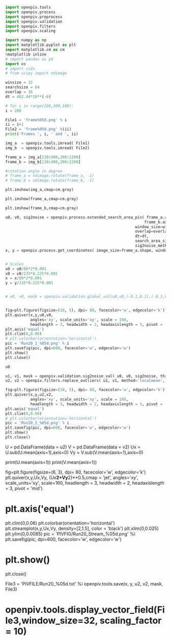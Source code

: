 ```python
import openpiv.tools
import openpiv.process
import openpiv.preprocess
import openpiv.validation
import openpiv.filters
import openpiv.scaling
```

```python
import numpy as np 
import matplotlib.pyplot as plt
import matplotlib.cm as cm
%matplotlib inline
# import pandas as pd
import os
# import cv2s
# from scipy import ndimage
```

```python
winsize = 32  
searchsize = 64  
overlap = 16  
dt = 462.44*10**(-6)
```

```python
# for i in range(200,300,100):
i = 200

File1 = 'frame%05d.png' % i
ii = i+1
File2 = 'frame%05d.png' %(ii)
print('Frames ', i, ' and ', ii)

img_a  = openpiv.tools.imread( File1)
img_b  = openpiv.tools.imread( File2)

frame_a = img_a[130:400,200:1200]
frame_b = img_b[130:400,200:1200]

#rotation angle in degree
# frame_a = ndimage.rotate(frame_a, -1)
# frame_b = ndimage.rotate(frame_b, -1)
```

```python
plt.imshow(img_a,cmap=cm.gray)
```

```python
plt.imshow(frame_a,cmap=cm.gray)
```

```python
plt.imshow(frame_b,cmap=cm.gray)
```

```python
u0, v0, sig2noise = openpiv.process.extended_search_area_piv( frame_a.astype(np.int32),
                                                             frame_b.astype(np.int32), 
                                                         window_size=winsize, 
                                                         overlap=overlap, 
                                                         dt=dt, 
                                                         search_area_size=searchsize, 
                                                         sig2noise_method='peak2peak' )
x, y = openpiv.process.get_coordinates( image_size=frame_a.shape, window_size=winsize, overlap=overlap )


# Scales 
u0 = u0/80*2*0.001
v0 = v0/235*8.225*0.001
x = x/80*2*0.001
y = y/235*8.225*0.001


# u0, v0, mask = openpiv.validation.global_val(u0,v0,(-0.1,0.1),(-0.3,0))


fig=plt.figure(figsize=(10, 5), dpi= 80, facecolor='w', edgecolor='k')
plt.quiver(x,y,u0,v0,
           angles='xy', scale_units='xy', scale = 160,
           headlength = 3, headwidth = 2, headaxislength = 3, pivot = 'mid')
plt.axis('equal')
plt.clim(0,0.06)
# plt.colorbar(orientation='horizontal')
pic = 'Run20_1_%05d.png' % i
plt.savefig(pic, dpi=600, facecolor='w', edgecolor='w')
plt.show()
plt.close()
```

```python
u0
```

```python
u1, v1, mask = openpiv.validation.sig2noise_val( u0, v0, sig2noise, threshold =1.3)
u2, v2 = openpiv.filters.replace_outliers( u1, v1, method='localmean', max_iter=100, kernel_size=1)

fig=plt.figure(figsize=(10, 5), dpi= 80, facecolor='w', edgecolor='k')
plt.quiver(x,y,u2,v2,
           angles='xy', scale_units='xy', scale = 160,
           headlength = 3, headwidth = 2, headaxislength = 3, pivot = 'mid')
plt.axis('equal')
plt.clim(0,0.06)
# plt.colorbar(orientation='horizontal')
pic = 'Run20_2_%05d.png' % i
plt.savefig(pic, dpi=600, facecolor='w', edgecolor='w')
plt.show()
plt.close()
```

<!-- #raw -->
U = pd.DataFrame(data = u2)
V = pd.DataFrame(data = v2)
Ux = U.sub(U.mean(axis=1),axis=0)
Vy = V.sub(V.mean(axis=1),axis=0)

print(U.mean(axis=1))
print(V.mean(axis=1))

fig=plt.figure(figsize=(6, 3), dpi= 80, facecolor='w', edgecolor='k')
plt.quiver(x,y,Ux,Vy,
           (Ux**2+Vy**2)**0.5,cmap = 'jet',
           angles='xy', scale_units='xy', scale=160,
           headlength = 3, headwidth = 2, headaxislength = 3, pivot = 'mid')
# plt.axis('equal')
plt.clim(0,0.06)
plt.colorbar(orientation='horizontal')
plt.streamplot(x,y,Ux,Vy,
               density=[2,1.5],
               color = 'black')
plt.xlim(0,0.025)
plt.ylim(0,0.0085)
pic = 'PIVFIG/Run20_Stream_%05d.png' %i
plt.savefig(pic, dpi=600, facecolor='w', edgecolor='w')
# plt.show()
plt.close()


File3 = 'PIVFILE/Run20_%05d.txt' %i
openpiv.tools.save(x, y, u2, v2, mask, File3)
# openpiv.tools.display_vector_field(File3,window_size=32, scaling_factor = 10)
<!-- #endraw -->

```python

```
